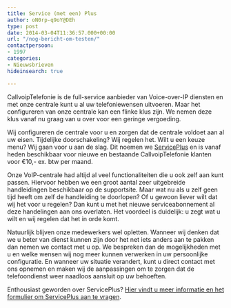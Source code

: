 ```yaml
---
title: Service (met een) Plus
author: oN0rp-q9oY@DEh
type: post
date: 2014-03-04T11:36:57.000+00:00
url: "/nog-bericht-om-testen/"
contactpersoon:
- 1997
categories:
- Nieuwsbrieven
hideinsearch: true

---
```

<!--more-->CallvoipTelefonie is de full-service aanbieder van Voice-over-IP diensten en met onze centrale kunt u al uw telefoniewensen uitvoeren. Maar het configureren van onze centrale kan een flinke klus zijn. We nemen deze klus vanaf nu graag van u over voor een geringe vergoeding.

Wij configureren de centrale voor u en zorgen dat de centrale voldoet aan al uw eisen. Tijdelijke doorschakeling? Wij regelen het. Wilt u een keuze menu? Wij gaan voor u aan de slag. Dit noemen we <a href="/callvoippower/powerservices/serviceplus/" target="_blank">ServicePlus</a> en is vanaf heden beschikbaar voor nieuwe en bestaande CallvoipTelefonie klanten voor €10,- ex. btw per maand.

Onze VoIP-centrale had altijd al veel functionaliteiten die u ook zelf aan kunt passen. Hiervoor hebben we een groot aantal zeer uitgebreide handleidingen beschikbaar op de supportsite. Maar wat nu als u zelf geen tijd heeft om zelf de handleiding te doorlopen? Of u gewoon liever wilt dat wij het voor u regelen? Dan kunt u met het nieuwe serviceabonnement al deze handelingen aan ons overlaten. Het voordeel is duidelijk: u zegt wat u wilt en wij regelen dat het in orde komt.

Natuurlijk blijven onze medewerkers wel opletten. Wanneer wij denken dat we u beter van dienst kunnen zijn door het net iets anders aan te pakken dan nemen we contact met u op. We bespreken dan de mogelijkheden met u en welke wensen wij nog meer kunnen verwerken in uw persoonlijke configuratie. En wanneer uw situatie verandert, kunt u direct contact met ons opnemen en maken wij de aanpassingen om te zorgen dat de telefoondienst weer naadloos aansluit op uw behoeften.

Enthousiast geworden over ServicePlus? <a href="/mijncallvoip/aanvragen/serviceplus-aanvragen/" target="_blank">Hier vindt u meer informatie en het formulier om ServicePlus aan te vragen</a>.